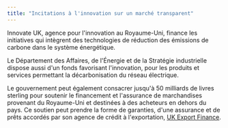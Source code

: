 ```yaml
---
title: "Incitations à l'innovation sur un marché transparent"
---
```

Innovate UK, agence pour l'innovation au Royaume-Uni, finance les initiatives qui intègrent des technologies de réduction des émissions de carbone dans le système énergétique.
 
Le Département des Affaires, de l'Énergie et de la Stratégie industrielle dispose aussi d'un fonds favorisant l'innovation, pour les produits et services permettant la décarbonisation du réseau électrique. 

Le gouvernement peut également consacrer jusqu'à 50 milliards de livres sterling pour soutenir le financement et l'assurance de marchandises provenant du Royaume-Uni et destinées à des acheteurs en dehors du pays. Ce soutien peut prendre la forme de garanties, d'une assurance et de prêts accordés par son agence de crédit à l'exportation, [UK Export Finance](https://www.gov.uk/guidance/inward-investment-access-to-the-uks-export-credit-agency).
